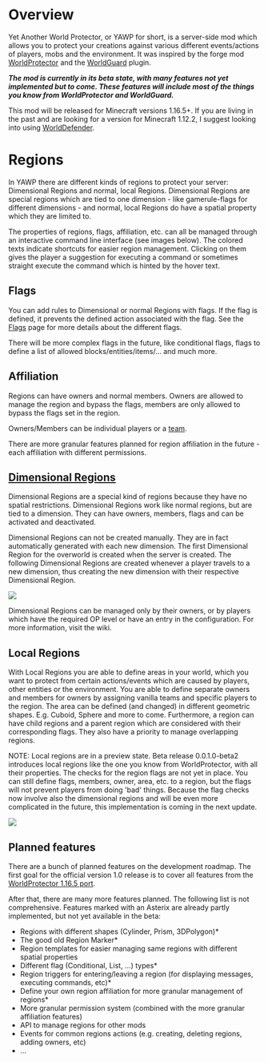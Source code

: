 # Overview

Yet Another World Protector, or YAWP for short, is a server-side mod which allows you to protect your creations against various different events/actions of players, mobs and the environment. It was inspired by the forge mod [WorldProtector](https://www.curseforge.com/minecraft/mc-mods/worldprotector) and the [WorldGuard](https://dev.bukkit.org/projects/worldguard) plugin.

***The mod is currently in its beta state, with many features not yet implemented but to come. These features will include most of the things you know from WorldProtector and WorldGuard.***

This mod will be released for Minecraft versions 1.16.5+. If you are living in the past and are looking for a version for Minecraft 1.12.2, I suggest looking into using [WorldDefender](https://www.curseforge.com/minecraft/mc-mods/world-defender).


# Regions

In YAWP there are different kinds of regions to protect your server: Dimensional Regions and normal, local Regions. Dimensional Regions are special regions which are tied to one dimension - like gamerule-flags for different dimensions - and normal, local Regions do have a spatial property which they are limited to. 

The properties of regions, flags, affiliation, etc. can all be managed through an interactive command line interface (see images below). The colored texts indicate shortcuts for easier region management. Clicking on them gives the player a suggestion for executing a command or sometimes straight execute the command which is hinted by the hover text. 

## Flags

You can add rules to Dimensional or normal Regions with flags. If the flag is defined, it prevents the defined action associated with the flag.
See the [Flags](https://github.com/Z0rdak/Yet-Another-World-Protector/wiki/Flags) page for more details about the different flags.

There will be more complex flags in the future, like conditional flags, flags to define a list of allowed blocks/entities/items/... and much more.

## Affiliation

Regions can have owners and normal members. Owners are allowed to manage the region and bypass the flags, members are only allowed to bypass the flags set in the region.

Owners/Members can be individual players or a [team](https://minecraft.fandom.com/wiki/Commands/team).

There are more granular features planned for region affiliation in the future - each affiliation with different permissions.

## [Dimensional Regions](https://github.com/Z0rdak/Yet-Another-World-Protector/wiki/Dimensional-Regions)

Dimensional Regions are a special kind of regions because they have no spatial restrictions. Dimensional Regions work like normal regions, but are tied to a dimension. They can have owners, members, flags and can be activated and deactivated.

Dimensional Regions can not be created manually. They are in fact automatically generated with each new dimension. The first Dimensional Region for the overworld is created when the server is created. The following Dimensional Regions are created whenever a player travels to a new dimension, thus creating the new dimension with their respective Dimensional Region.

![](https://cdn.modrinth.com/data/py6EMmAJ/images/9f9dd2c8c5d2f82ded6fca9f73ef0dd161dc35d1.png)

Dimensional Regions can be managed only by their owners, or by players which have the required OP level or have an entry in the configuration. For more information, visit the wiki.
## Local Regions

With Local Regions you are able to define areas in your world, which you want to protect from certain actions/events which are caused by players, other entities or the environment. You are able to define separate owners and members for owners by assigning vanilla teams and specific players to the region. The area can be defined (and changed) in different geometric shapes. E.g. Cuboid, Sphere and more to come.
Furthermore, a region can have child regions and a parent region which are considered with their corresponding flags. They also have a priority to manage overlapping regions. 

NOTE: Local regions are in a preview state. Beta release 0.0.1.0-beta2 introduces local regions like the one you know from WorldProtector, with all their properties. The checks for the region flags are not yet in place. You can still define flags, members, owner, area, etc. to a region, but the flags will not prevent players from doing 'bad' things. Because the flag checks now involve also the dimensional regions and will be even more complicated in the future, this implementation is coming in the next update.

![](https://cdn.modrinth.com/data/py6EMmAJ/images/12e4cd2e56a77247e2e7b8d6212c84ab6b29276b.png)

## Planned features

There are a bunch of planned features on the development roadmap. The first goal for the official version 1.0 release is to cover all features from the [WorldProtector 1.16.5 port](https://github.com/Z0rdak/WorldProtector).

After that, there are many more features planned. The following list is not comprehensive. Features marked with an Asterix are already partly implemented, but not yet available in the beta:

* Regions with different shapes (Cylinder, Prism, 3DPolygon)*
* The good old Region Marker*
* Region templates for easier managing same regions with different spatial properties
* Different flag (Conditional, List, ...) types*
* Region triggers for entering/leaving a region (for displaying messages, executing commands, etc)*
* Define your own region affiliation for more granular management of regions*
* More granular permission system (combined with the more granular affiliation features)
* API to manage regions for other mods
* Events for common regions actions (e.g. creating, deleting regions, adding owners, etc)
* ...
